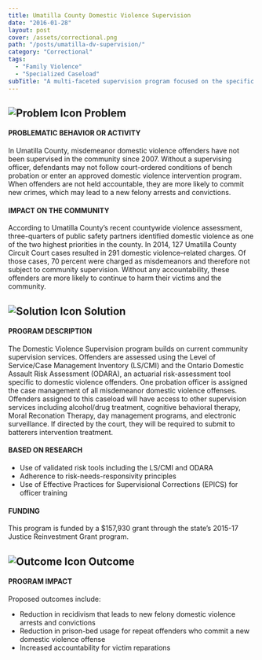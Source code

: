 ```yaml
---
title: Umatilla County Domestic Violence Supervision
date: "2016-01-28"
layout: post
cover: /assets/correctional.png
path: "/posts/umatilla-dv-supervision/"
category: "Correctional"
tags:
  - "Family Violence"
  - "Specialized Caseload"
subTitle: "A multi-faceted supervision program focused on the specific needs of DV offenders aims to increase accountability for victim reparation and reduce recidivism and prison bed use."
---
```

## ![Problem Icon](https://github.com/google/material-design-icons/raw/master/alert/1x_web/ic_error_outline_black_48dp.png "Problem") Problem

#### PROBLEMATIC BEHAVIOR OR ACTIVITY

In Umatilla County, misdemeanor domestic violence offenders have not been supervised in the community since 2007. Without a supervising officer, defendants may not follow court-ordered conditions of bench probation or enter an approved domestic violence intervention program. When offenders are not held accountable, they are more likely to commit new crimes, which may lead to a new felony arrests and convictions.

#### IMPACT ON THE COMMUNITY

According to Umatilla County’s recent countywide violence assessment, three-quarters of public safety partners identified domestic violence as one of the two highest priorities in the county. In 2014, 127 Umatilla County Circuit Court cases resulted in 291 domestic violence–related charges. Of those cases, 70 percent were charged as misdemeanors and therefore not subject to community supervision. Without any accountability, these offenders are more likely to continue to harm their victims and the community.

## ![Solution Icon](https://github.com/google/material-design-icons/raw/master/action/1x_web/ic_lightbulb_outline_black_48dp.png "Solution") Solution

#### PROGRAM DESCRIPTION

The Domestic Violence Supervision program builds on current community supervision services. Offenders are assessed using the Level of Service/Case Management Inventory (LS/CMI) and the Ontario Domestic Assault Risk Assessment (ODARA), an actuarial risk-assessment tool specific to domestic violence offenders. One probation officer is assigned the case management of all misdemeanor domestic violence offenses. Offenders assigned to this caseload will have access to other supervision services including alcohol/drug treatment, cognitive behavioral therapy, Moral Reconation Therapy, day management programs, and electronic surveillance. If directed by the court, they will be required to submit to batterers intervention treatment.

#### BASED ON RESEARCH

- Use of validated risk tools including the LS/CMI and ODARA
- Adherence to risk-needs-responsivity principles
- Use of Effective Practices for Supervisional Corrections (EPICS) for officer training

#### FUNDING

This program is funded by a $157,930 grant through the state’s 2015-17 Justice Reinvestment Grant program.

## ![Outcome Icon](https://github.com/google/material-design-icons/raw/master/action/1x_web/ic_view_list_black_48dp.png "Outcome") Outcome

#### PROGRAM IMPACT

Proposed outcomes include:

- Reduction in recidivism that leads to new felony domestic violence arrests and convictions
- Reduction in prison-bed usage for repeat offenders who commit a new domestic violence offense
- Increased accountability for victim reparations
